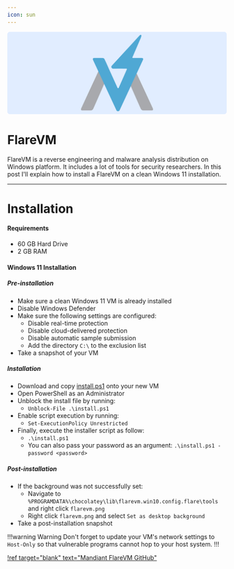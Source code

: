 ```yaml
---
icon: sun
---
```

![](/static/headers/mandiant.png)

# FlareVM

FlareVM is a reverse engineering and malware analysis distribution on Windows platform. It includes a lot of tools for security researchers. In this post I'll explain how to install a FlareVM on a clean Windows 11 installation.

---

# Installation

#### Requirements

- 60 GB Hard Drive
- 2 GB RAM

#### Windows 11 Installation

##### Pre-installation

- Make sure a clean Windows 11 VM is already installed
- Disable Windows Defender
- Make sure the following settings are configured:
    - Disable real-time protection
    - Disable cloud-delivered protection
    - Disable automatic sample submission
    - Add the directory `C:\` to the exclusion list
- Take a snapshot of your VM

##### Installation

- Download and copy [install.ps1](https://github.com/fireeye/flare-vm/raw/master/install.ps1) onto your new VM
- Open PowerShell as an Administrator
- Unblock the install file by running:
    - `Unblock-File .\install.ps1`
- Enable script execution by running:
    - `Set-ExecutionPolicy Unrestricted`
- Finally, execute the installer script as follow:
    - `.\install.ps1`
    - You can also pass your password as an argument: `.\install.ps1 -password <password>`

##### Post-installation
- If the background was not successfully set:
    - Navigate to `%PROGRAMDATA%\chocolatey\lib\flarevm.win10.config.flare\tools` and right click `flarevm.png`
    - Right click `flarevm.png` and select `Set as desktop background`
- Take a post-installation snapshot

!!!warning Warning
Don't forget to update your VM's network settings to `Host-Only` so that vulnerable programs cannot hop to your host system.
!!!

[!ref target="blank" text="Mandiant FlareVM GitHub"](https://github.com/mandiant/flare-vm)